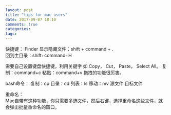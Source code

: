 ```yaml
---
layout: post
title: "tips for mac users"
date: 2017-09-07 18:10
comments: true
categories: 
tags: 
---
```

快捷键： 
Finder
显示隐藏文件：shift + command + .  
回到主目录：shift+command+H

需要自己设置键盘快捷键，利用关键字 如 Copy， Cut， Paste， Select All。
复制：command+c
粘贴：command+v
拖拽的功能很厉害。


bash命令：
复制：cp
目录：cd
列表：ls
移动：mv  源文件 目标文件

重命名：  
Mac自带有这种功能，你只需要多选文件，然后右键，选择重命名这些文件，就会弹出批量重命名的窗口。  








